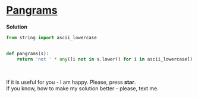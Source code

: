 # [Pangrams](https://www.hackerrank.com/challenges/pangrams/problem)

**Solution**
```python
from string import ascii_lowercase


def pangrams(s):
    return 'not ' * any([i not in s.lower() for i in ascii_lowercase]) + 'pangram'
```

<br>

If it is useful for you - I am happy. Please, press **star**.
<br>
If you know, how to make my solution better - please, text me.
